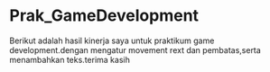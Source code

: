 # Prak_GameDevelopment
Berikut adalah hasil kinerja saya untuk praktikum game development.dengan mengatur movement rext dan pembatas,serta menambahkan teks.terima kasih
